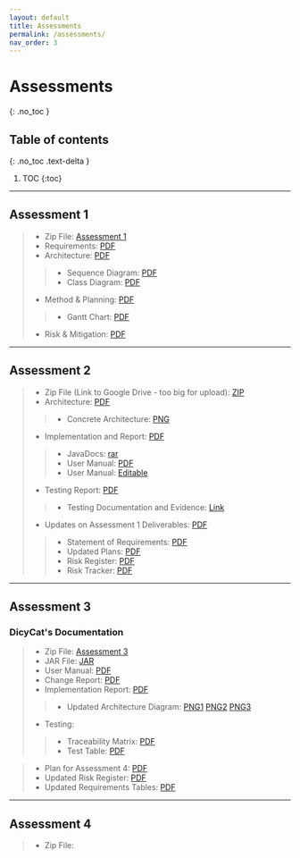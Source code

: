 ```yaml
---
layout: default
title: Assessments
permalink: /assessments/
nav_order: 3
---
```



# Assessments
{: .no_toc }


## Table of contents
{: .no_toc .text-delta }

1. TOC
{:toc}
---

## Assessment 1 

> * Zip File: [Assessment 1](/files/NPStudios.zip)
> * Requirements: [PDF](/files/Req1.pdf)
> * Architecture: [PDF](/files/Arch1.pdf)
> > * Sequence Diagram: [PDF](/files/SEPR_Sequence_Diagram_1.pdf)
> > * Class Diagram: [PDF](/files/SEPR_UML_CLass_Diagram_1.pdf)
> * Method & Planning: [PDF](/files/Plan1.pdf)
> > * Gantt Chart: [PDF](/files/assessment2ganttchart.pdf)
> * Risk & Mitigation: [PDF](/files/Risk1.pdf)

---
## Assessment 2

> * Zip File (Link to Google Drive - too big for upload): [ZIP](https://drive.google.com/file/d/1H4JW_dwoqctEgOOuH97xNl6Nck0H5exh/view?usp=sharing)
> * Architecture: [PDF](/files/Arch2.pdf)
> > * Concrete Architecture: [PNG](/files/concrete_arch.png)
> * Implementation and Report: [PDF](/files/Impl2.pdf)
> > * JavaDocs: [rar](/files/JavaDoc.rar)
> > * User Manual: [PDF](/files/User_Manual_PDF.pdf)
> > * User Manual: [Editable](/files/User_Manual_Edit.docx)
> * Testing Report: [PDF](/files/Test2.pdf)
> > * Testing Documentation and Evidence: [Link](/testing/)
> * Updates on Assessment 1 Deliverables: [PDF](/files/Updates2.pdf)
> > * Statement of Requirements: [PDF](/files/Updated_Statement_of_Requirements.pdf)
> > * Updated Plans: [PDF](/files/Updated_Plans.pdf)
> > * Risk Register: [PDF](/files/Updated_Risk_Register.pdf)
> > * Risk Tracker: [PDF](/files/Updated_Risk_Tracker.pdf)


---
## Assessment 3
### DicyCat's Documentation

> * Zip File: [Assessment 3](/files/DicyCat-Assessment3.zip)
> * JAR File: [JAR](/files/desktop-1.0.jar)
> * User Manual: [PDF](/files/user-manual.pdf)
> * Change Report: [PDF](/files/Change3.pdf)
> * Implementation Report: [PDF](/files/Impl3.pdf)
> > * Updated Architecture Diagram: [PNG1](/files/Assessment-3-MiniGame-UML.PNG) [PNG2](/files/Assessment-3-State-Tilemap-Diagram.PNG) [PNG3](/files/MiniGameState-MiniGameUnitManager-Relation-UML.PNG)
> * Testing:
> > * Traceability Matrix: [PDF](/files/traceability-matrix.pdf)
> > * Test Table: [PDF](/files/test-table.pdf)

> * Plan for Assessment 4: [PDF](/files/PlanForAssessment4.pdf)
> * Updated Risk Register: [PDF](/files/UpdatedRiskRegister.pdf)
> * Updated Requirements Tables: [PDF](/files/UpdatedRequirementsTables.pdf)

---
## Assessment 4

> * Zip File:

